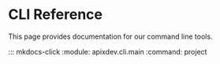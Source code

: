 # CLI Reference

This page provides documentation for our command line tools.

::: mkdocs-click
    :module: apixdev.cli.main
    :command: project
